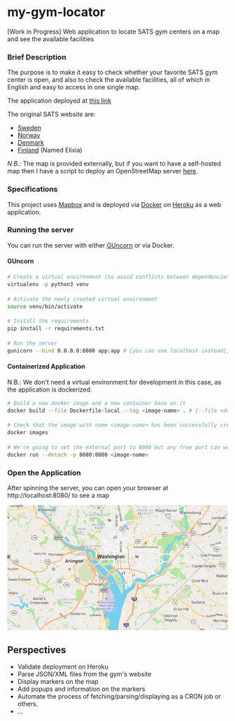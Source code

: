 # my-gym-locator
[Work in Progress] Web application to locate SATS gym centers on a map and see the available facilities

### Brief Description
The purpose is to make it easy to check whether your favorite SATS gym center is open, and also to check the available facilities, all of which in English and easy to access in one single map.

The application deployed at [this link](https://my-gym-locator.herokuapp.com/)

The original SATS website are:
- [Sweden](https://www.sats.se/)
- [Norway](https://www.sats.no/)
- [Denmark](https://www.sats.com/)
- [Finland](https://www.elixia.fi/) (Named Elixia)

_N.B.:_ The map is provided externally, but if you want to have a self-hosted map then I have a script to deploy an OpenStreetMap server [here](https://github.com/redouane-dev/my-scripts/blob/master/install-openstreetmap-tile-server.sh).


### Specifications
This project uses [Mapbox](https://www.mapbox.com/) and is deployed via [Docker](https://www.docker.com/) on [Heroku](https://www.heroku.com) as a web application.



### Running the server

You can run the server with either [GUncorn](https://gunicorn.org/) or via Docker.


#### GUncorn

```bash
# Create a virtual environment (to avoid conflicts between dependencies in your Python projects)
virtualenv -p python3 venv

# Activate the newly created virtual environment
source venv/bin/activate

# Install the requirements
pip install -r requirements.txt

# Run the server
gunicorn --bind 0.0.0.0:8080 app:app # [you can use localhost instead], [--reload for debug and dev mode only]
```

#### Containerized Application

N.B.: We don't need a virtual environment for development in this case, as the application is dockerized.

```bash
# Build a new docker image and a new container base on it
docker build --file Dockerfile-local --tag <image-name> . # [--file <dockerfile-name> to specify non-default Dockerfile]

# Check that the image with name <image-name> has been successfully created
docker images

# We're going to set the external port to 8080 but any free port can work. The internal port is designed to be 5000.
docker run --detach -p 8080:8080 <image-name>
```

### Open the Application

After spinning the server, you can open your browser at http://localhost:8080/ to see a map

![Image displayed at localhost](./docs/images/localhost.png)


## Perspectives

- Validate deployment on Heroku
- Parse JSON/XML files from the gym's website
- Display markers on the map
- Add popups and information on the markers
- Automate the process of fetching/parsing/displaying as a CRON job or others.
- ...
